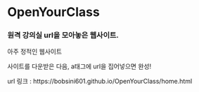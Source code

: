 # OpenYourClass


<h3>원격 강의실 url을 모아놓은 웹사이트.</h3>
아주 정적인 웹사이트
<p>사이트를 다운받은 다음, a태그에 url을 집어넣으면 완성!</p>
url 링크 : 
https://bobsini601.github.io/OpenYourClass/home.html
